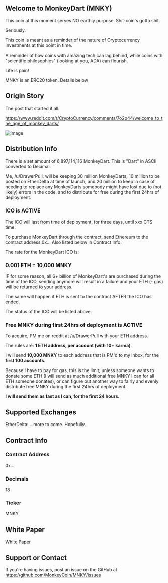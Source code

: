 ## Welcome to MonkeyDart (MNKY)

This coin at this moment serves NO earthly purpose. Shit-coin's gotta shit.

Seriously. 

This coin is meant as a reminder of the nature of Cryptocurrency Investments at this point in time.

A reminder of how coins with amazing tech can lag behind, while coins with "scientific philosophies" (looking at you, ADA) can flourish.

Life is pain!

MNKY is an ERC20 token. Details below

## Origin Story

The post that started it all:

https://www.reddit.com/r/CryptoCurrency/comments/7o2o44/welcome_to_the_age_of_monkey_darts/

![Image](https://i.redd.it/fp3i8k0bo1801.jpg)


## Distribution Info 
There is a set amount of 6,897,114,116 MonkeyDart.
This is "Dart" in ASCII converted to Decimal. 

Me, /u/DrawerPull, will be keeping 30 million MonkeyDarts; 
    10 million to be posted on EtherDelta at time of launch,
    and 20 million to keep in case of needing to replace any 
    MonkeyDarts somebody might have lost due to (not likely) errors
    in the code, and to distribute for free during the first 24hrs of deployment. 

### ICO is ACTIVE
The ICO will last from time of deployment, for three days, until xxx CTS time.

To purchase MonkeyDart through the contract, send Ethereum to the contract address 
    0x...
Also listed below in Contract Info.

The rate for the MonkeyDart ICO is: 
### 0.001 ETH = 10,000 MNKY


IF for some reason, all 6+ billion of MonkeyDart's are purchased during the time of the ICO, 
sending anymore will result in a failure and your ETH (- gas) will be returned to your address.

The same will happen if ETH is sent to the contract AFTER the ICO has ended. 

The status of the ICO will be listed above.

### Free MNKY during first 24hrs of deployment is ACTIVE


To acquire, PM me on reddit at /u/DrawerPull with your ETH address. 

The rules are: **1 ETH address, per account (with 10+ karma)**.

I will send **10,000 MNKY** to each address that is PM'd to my inbox, for the **first 100 accounts**. 

Because I have to pay for gas, this is the limit; unless someone wants to donate some ETH (I will send as much additional free MNKY I can for all ETH someone donates), or can figure out another way to fairly and evenly distribute free MNKY during the first 24hrs of deployment. 

**I will send them as fast as I can, for the first 24 hours.**



## Supported Exchanges
EtherDelta: 
...more to come. Hopefully.


## Contract Info

### Contract Address
0x...

### Decimals
18

### Ticker
MNKY

## White Paper

[White Paper](http://MonkeyCoin.github.io/monkeycoin.github.io/MonkeyDartWhitePaper.pdf)

## Support or Contact

If you're having issues, post an issue on the GitHub at 
https://github.com/MonkeyCoin/MNKY/issues
